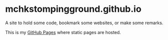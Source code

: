 # mchkstompingground.github.io
A site to hold some code, bookmark some websites, or make some remarks.

This is my [GitHub Pages](https://mchkstompingground.github.io/) where static
pages are hosted. 
